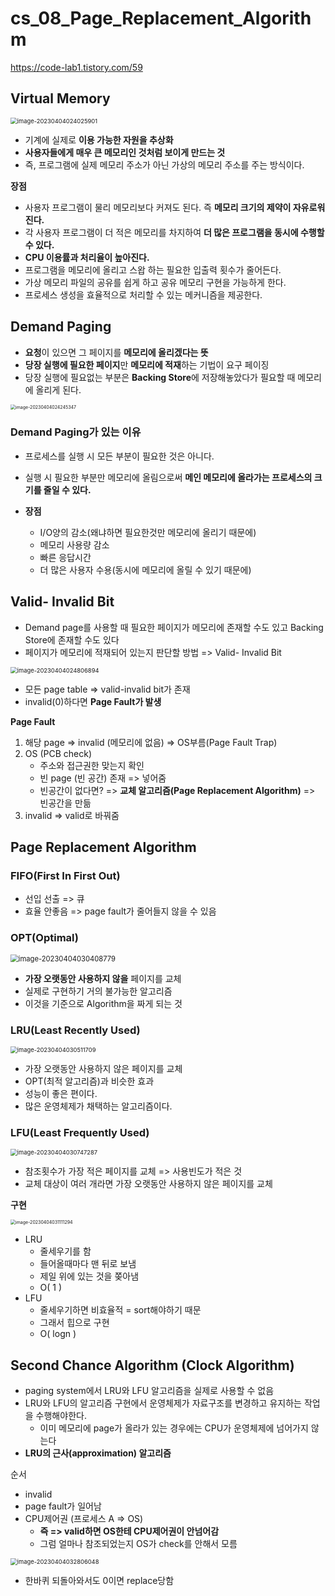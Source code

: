 # cs_08_Page_Replacement_Algorithm

https://code-lab1.tistory.com/59

## Virtual Memory

<img src="./cs_08_Page_Replacement_Algorithm.assets/image-20230404024025901.png" alt="image-20230404024025901" style="zoom: 67%;" />

- 기계에 실제로 **이용 가능한 자원을 추상화**
- **사용자들에게 매우 큰 메모리인 것처럼 보이게 만드는 것**
- 즉, 프로그램에 실제 메모리 주소가 아닌 가상의 메모리 주소를 주는 방식이다.

**장점**

- 사용자 프로그램이 물리 메모리보다 커져도 된다. 즉 **메모리 크기의 제약이 자유로워진다.**
- 각 사용자 프로그램이 더 적은 메모리를 차지하여 **더 많은 프로그램을 동시에 수행할 수 있다.**
- **CPU 이용률과 처리율이 높아진다.**
- 프로그램을 메모리에 올리고 스왑 하는 필요한 입출력 횟수가 줄어든다.
- 가상 메모리 파일의 공유를 쉽게 하고 공유 메모리 구현을 가능하게 한다.
- 프로세스 생성을 효율적으로 처리할 수 있는 메커니즘을 제공한다.



## Demand Paging

- **요청**이 있으면 그 페이지를 **메모리에 올리겠다는 뜻**
- **당장 실행에 필요한 페이지**만 **메모리에 적재**하는 기법이 요구 페이징
- 당장 실행에 필요없는 부분은 **Backing Store**에 저장해놓았다가 필요할 때 메모리에 올리게 된다. 

<img src="./cs_08_Page_Replacement_Algorithm.assets/image-20230404024245347.png" alt="image-20230404024245347" style="zoom:50%;" />

### Demand Paging가 있는 이유

- 프로세스를 실행 시 모든 부분이 필요한 것은 아니다.
-  실행 시 필요한 부분만 메모리에 올림으로써 **메인 메모리에 올라가는 프로세스의 크기를 줄일 수 있다.**



- **장점**
  - I/O양의 감소(왜냐하면 필요한것만 메모리에 올리기 때문에)
  - 메모리 사용량 감소
  - 빠른 응답시간
  - 더 많은 사용자 수용(동시에 메모리에 올릴 수 있기 때문에)



## Valid- Invalid Bit

- Demand page를 사용할 때 필요한 페이지가 메모리에 존재할 수도 있고 Backing Store에 존재할 수도 있다
- 페이지가 메모리에 적재되어 있는지 판단할 방법 => Valid- Invalid Bit

<img src="./cs_08_Page_Replacement_Algorithm.assets/image-20230404024806894.png" alt="image-20230404024806894" style="zoom:67%;" />

- 모든 page table => valid-invalid bit가 존재
- invalid(0)하다면 **Page Fault가 발생**



**Page Fault**

1. 해당 page => invalid (메모리에 없음) => OS부름(Page Fault Trap)
2. OS (PCB check)
   - 주소와 접근권한 맞는지 확인
   - 빈 page (빈 공간) 존재 => 넣어줌
   - 빈공간이 없다면? => **교체 알고리즘(Page Replacement Algorithm)** => 빈공간을 만듦
3. invalid => valid로 바꿔줌



## Page Replacement  Algorithm

### FIFO(First In First Out) 

- 선입 선출 => 큐
- 효율 안좋음 => page fault가 줄어들지 않을 수 있음



### OPT(Optimal)

<img src="./cs_08_Page_Replacement_Algorithm.assets/image-20230404030408779.png" alt="image-20230404030408779" style="zoom:80%;" />

-  **가장 오랫동안 사용하지 않을** 페이지를 교체
- 실제로 구현하기 거의 불가능한 알고리즘
- 이것을 기준으로 Algorithm을 짜게 되는 것



### LRU(Least Recently Used) 

<img src="./cs_08_Page_Replacement_Algorithm.assets/image-20230404030511709.png" alt="image-20230404030511709" style="zoom: 67%;" />

- 가장 오랫동안 사용하지 않은 페이지를 교체
- OPT(최적 알고리즘)과 비슷한 효과
- 성능이 좋은 편이다.
- 많은 운영체제가 채택하는 알고리즘이다.



### LFU(Least Frequently Used)

<img src="./cs_08_Page_Replacement_Algorithm.assets/image-20230404030747287.png" alt="image-20230404030747287" style="zoom:67%;" />

- 참조횟수가 가장 적은 페이지를 교체 => 사용빈도가 적은 것
- 교체 대상이 여러 개라면 가장 오랫동안 사용하지 않은 페이지를 교체



**구현**

<img src="./cs_08_Page_Replacement_Algorithm.assets/image-20230404031111294.png" alt="image-20230404031111294" style="zoom:50%;" />

- LRU
  - 줄세우기를 함
  - 들어올때마다 맨 뒤로 보냄
  - 제일 위에 있는 것을 쫒아냄
  - O( 1 )
- LFU
  - 줄세우기하면 비효율적 = sort해야하기 때문
  - 그래서 힙으로 구현
  - O( logn )



## Second Chance Algorithm (Clock Algorithm)

- paging system에서 LRU와 LFU 알고리즘을 실제로 사용할 수 없음
- LRU와 LFU의 알고리즘 구현에서 운영체제가 자료구조를 변경하고 유지하는 작업을 수행해야한다.
  - 이미 메모리에 page가 올라가 있는 경우에는 CPU가 운영체제에 넘어가지 않는다
- **LRU의 근사(approximation) 알고리즘**

순서

- invalid
- page fault가 일어남
- CPU제어권 (프로세스 A => OS)
  - **즉 => valid하면 OS한테 CPU제어권이 안넘어감**
  - 그럼 얼마나 참조되었는지 OS가 check를 안해서 모름

<img src="./cs_08_Page_Replacement_Algorithm.assets/image-20230404032806048.png" alt="image-20230404032806048" style="zoom:67%;" />

- 한바퀴 되돌아와서도 0이면 replace당함



















